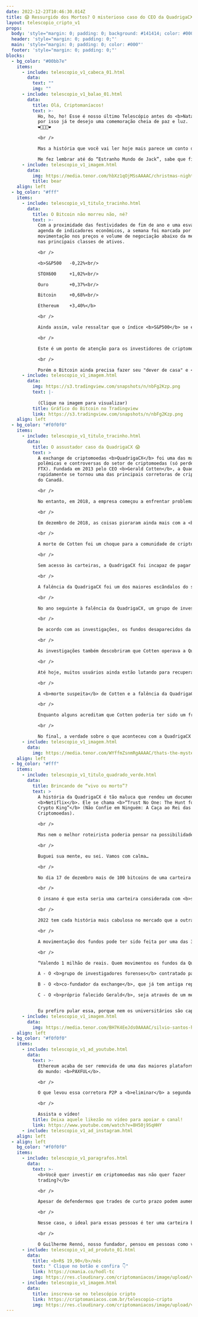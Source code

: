 ```yaml
---
date: 2022-12-23T10:46:30.014Z
title: 😱 Ressurgido dos Mortos? O misterioso caso do CEO da QuadrigaCX 💀
layout: telescopio_cripto_v1
props:
  body: 'style="margin: 0; padding: 0; background: #141414; color: #000"'
  header: 'style="margin: 0; padding: 0;"'
  main: 'style="margin: 0; padding: 0; color: #000"'
  footer: 'style="margin: 0; padding: 0;"'
blocks:
  - bg_color: "#00bb7e"
    items:
      - include: telescopio_v1_cabeca_01.html
        data:
          text: ""
          img: ""
      - include: telescopio_v1_balao_01.html
        data:
          title: Olá, Criptomaníacos!
          text: >-
            Ho, ho, ho! Esse é nosso último Telescópio antes do <b>Natal</b> e
            por isso já te desejo uma comemoração cheia de paz e luz.
            ❤️🧑‍🎄🎄❤️ 

            <br />

            Mas a história que você vai ler hoje mais parece um conto de <b>Halloween</b>! 

            Me fez lembrar até do “Estranho Mundo de Jack”, sabe que filme é?
      - include: telescopio_v1_imagem.html
        data:
          img: https://media.tenor.com/hbXz1qOjMSsAAAAC/christmas-nightmare.gif
          title: bear
    align: left
  - bg_color: "#fff"
    items:
      - include: telescopio_v1_titulo_tracinho.html
        data:
          title: O Bitcoin não morreu não, né?
          text: >-
            Com a proximidade das festividades de fim de ano e uma esvaziada
            agenda de indicadores econômicos, a semana foi marcada por <b>tímida
            movimentação nos preços e volume de negociação abaixo da média</b>
            nas principais classes de ativos.

            <br />

            <b>S&P500 	-0,22%<br/>

            STOX600 	+1,02%<br/>

            Ouro 		+0,37%<br/>

            Bitcoin 	+0,68%<br/>

            Ethereum 	+3,40%</b>

            <br />

            Ainda assim, vale ressaltar que o índice <b>S&P500</b> se encaminha para encerrar a terceira semana consecutiva em queda, reagindo negativamente após testar importante região de resistência e seguir negociando em <b>tendência de baixa</b>.

            <br />

            Este é um ponto de atenção para os investidores de criptomoedas, uma vez que a <b>correlação</b> entre o Bitcoin e o índice S&P500 se mostrou <b>elevada</b> durante todo o ano de 2022, podendo seguir pressionando as cotações.

            <br />

            Porém o Bitcoin ainda precisa fazer seu "dever de casa" e <b>superar a importante região dos US$18.000</b>, que se estabeleceu como principal resistência aos preços, para retomar sua <b>tendência de alta</b>.
      - include: telescopio_v1_imagem.html
        data:
          img: https://s3.tradingview.com/snapshots/n/nbFg2Kzp.png
          text: |-
            
            (Clique na imagem para visualizar)
          title: Gráfico do Bitcoin no Tradingview
          link: https://s3.tradingview.com/snapshots/n/nbFg2Kzp.png
    align: left
  - bg_color: "#f0f0f0"
    items:
      - include: telescopio_v1_titulo_tracinho.html
        data:
          title: O assustador caso da QuadrigaCX 😱
          text: >
            A exchange de criptomoedas <b>QuadrigaCX</b> foi uma das mais
            polêmicas e controversas do setor de criptomoedas (só perde para a
            FTX). Fundada em 2013 pelo CEO <b>Gerald Cotten</b>, a QuadrigaCX
            rapidamente se tornou uma das principais corretoras de criptomoedas
            do Canadá. 

            <br />

            No entanto, em 2018, a empresa começou a enfrentar problemas financeiros e operacionais, incluindo atrasos na retirada de fundos pelos usuários e falhas com o sistema de pagamentos.

            <br />

            Em dezembro de 2018, as coisas pioraram ainda mais com a <b>morte súbita</b> de Cotten, que faleceu enquanto viajava na Índia devido a complicações de uma repentina doença inflamatória do intestino. 

            <br />

            A morte de Cotten foi um choque para a comunidade de criptomoedas e deixou a QuadrigaCX em uma situação difícil, já que Cotten era o <b>único a ter acesso às chaves privadas</b> que permitiam o acesso às carteiras de criptomoedas da empresa.

            <br />

            Sem acesso às carteiras, a QuadrigaCX foi incapaz de pagar as retiradas de fundos solicitadas pelos usuários e <b>declarou falência</b> em janeiro de 2019. 

            <br />

            A falência da QuadrigaCX foi um dos maiores escândalos do setor de criptomoedas da época e gerou muitas especulações sobre o que teria acontecido com os ativos da empresa. 

            <br />

            No ano seguinte à falência da QuadrigaCX, um grupo de investigadores forenses foi contratado para tentar <b>rastrear os ativos</b> e determinar o que havia acontecido com os saldos dos usuários. 

            <br />

            De acordo com as investigações, os fundos desaparecidos da QuadrigaCX não estavam realmente perdidos, mas tinham sido utilizados pelo CEO Gerald Cotten para <b>financiar sua vida luxuosa e investir em outros negócios</b>. 

            <br />

            As investigações também descobriram que Cotten operava a QuadrigaCX como um <b>esquema Ponzi</b>, o que significa que ele usava o dinheiro dos novos usuários para pagar os saques dos usuários antigos, mas sem realmente ter os ativos suficientes para fazer isso.

            <br />

            Até hoje, muitos usuários ainda estão lutando para recuperar seus fundos e há muitas questões sem resposta sobre o que aconteceu com os ativos da QuadrigaCX e como Cotten conseguiu operar o esquema por tanto tempo sem ser descoberto.

            <br />

            A <b>morte suspeita</b> de Cotten e a falência da QuadrigaCX continuam sendo temas de muita especulação e debate na comunidade de criptomoedas. 

            <br />

            Enquanto alguns acreditam que Cotten poderia ter sido um fraudador que roubou os fundos dos usuários e está vivinho por aí, outros argumentam que ele poderia ter sido vítima de um crime. 🤔🤔🤔

            <br />

            No final, a verdade sobre o que aconteceu com a QuadrigaCX e os ativos da empresa ainda é um <b>mistério</b> e provavelmente continuará sendo por um tempo.
      - include: telescopio_v1_imagem.html
        data:
          img: https://media.tenor.com/WYffmZsnmRgAAAAC/thats-the-mystery-velma-scooby-doo.gif
    align: left
  - bg_color: "#fff"
    items:
      - include: telescopio_v1_titulo_quadrado_verde.html
        data:
          title: Brincando de “vivo ou morto”?
          text: >
            A história da QuadrigaCX é tão maluca que rendeu um documentário na
            <b>Netiflix</b>. Ele se chama <b>“Trust No One: The Hunt for the
            Crypto King”</b> (Não Confie em Ninguém: A Caça ao Rei das
            Criptomoedas). 

            <br />

            Mas nem o melhor roteirista poderia pensar na possibilidade do fundador morto da exchange voltar à vida e roubar de novo o Bitcoin que ele já tinha roubado dos clientes uma vez. 🦇

            <br />

            Buguei sua mente, eu sei. Vamos com calma…

            <br />

            No dia 17 de dezembro mais de 100 bitcoins de uma carteira rastreada como possuidora de fundos da QuadrigaCX foram <b>movimentados</b>. 69 BTC foram para uma carteira não-custodial com foco em privacidade e o restante para carteiras aleatórias.

            <br />

            O insano é que esta seria uma carteira considerada com <b>saldo perdido</b>, já que o falecido CEO da corretora,  Gerald Cotten, teria levado as informações das chaves privadas para o túmulo.

            <br />

            2022 tem cada história mais cabulosa no mercado que a outra não é? 

            <br />

            A movimentação dos fundos pode ter sido feita por uma das 3 alternativas a seguir. Para dar um clima especial, vamos então terminar o telescópio falando sobre elas, mas ao melhor estilo Silvio Santos:

            <br />

            “Valendo 1 milhão de reais. Quem movimentou os fundos da Quadriga no dia 17 de dezembro?”<br/>

            A - O <b>grupo de investigadores forenses</b> contratado para tentar rastrear os ativos da empresa.<br/>

            B - O <b>co-fundador da exchange</b>, que já tem antiga reputação de ser bem malandrinho.<br/>

            C - O <b>próprio falecido Gerald</b>, seja através de um médium ou de uma ilha paradisíaca bem discreta.<br />


            Eu prefiro pular essa, porque nem os universitários são capazes de ajudar na solução do enigma!
      - include: telescopio_v1_imagem.html
        data:
          img: https://media.tenor.com/BH7K4EeJds0AAAAC/silvio-santos-host.gif
    align: left
  - bg_color: "#f0f0f0"
    items:
      - include: telescopio_v1_ad_youtube.html
        data:
          text: >-
            Ethereum acaba de ser removida de uma das maiores plataformas cripto
            do mundo: <b>PAXFUL</b>. 

            <br />

            O que levou essa corretora P2P a <b>eliminar</b> a segunda maior criptomoeda do mundo?

            <br />

            Assista o vídeo!
          title: Deixa aquele likezão no vídeo para apoiar o canal!
          link: https://www.youtube.com/watch?v=8H50j9SqHHY
      - include: telescopio_v1_ad_instagram.html
    align: left
  - align: left
    bg_color: "#f0f0f0"
    items:
      - include: telescopio_v1_paragrafos.html
        data:
          text: >-
            <b>Você quer investir em criptomoedas mas não quer fazer
            trading?</b>

            <br />

            Apesar de defendermos que trades de curto prazo podem aumentar sua rentabilidade, entendemos que nem todo mundo tem o tempo disponível pra operar.

            <br />

            Nesse caso, o ideal para essas pessoas é ter uma carteira bem fundamentada para o longo prazo, cujo objetivo seja acumular Bitcoins.

            <br />

            O Guilherme Rennó, nosso fundador, pensou em pessoas como você e decidiu criar a Carteira HODL, voltada para quem quer dar o primeiro passo no mercado cripto sem se preocupar em operar todo dia.
      - include: telescopio_v1_ad_produto_01.html
        data:
          title: <b>R$ 19,90</b>/mês
          text: " Clique no botão e confira 👇"
          link: https://cmania.co/hodl-tc
          img: https://res.cloudinary.com/criptomaniacos/image/upload/v1661372975/telescopio/produtos/logo_carteira_hodl_mhzjq6.png
      - include: telescopio_v1_imagem.html
        data:
          title: inscreva-se no telescópio cripto
          link: https://criptomaniacos.com.br/telescopio-cripto
          img: https://res.cloudinary.com/criptomaniacos/image/upload/v1662133224/telescopio/inscreva-se-telescopio.png
---
```

